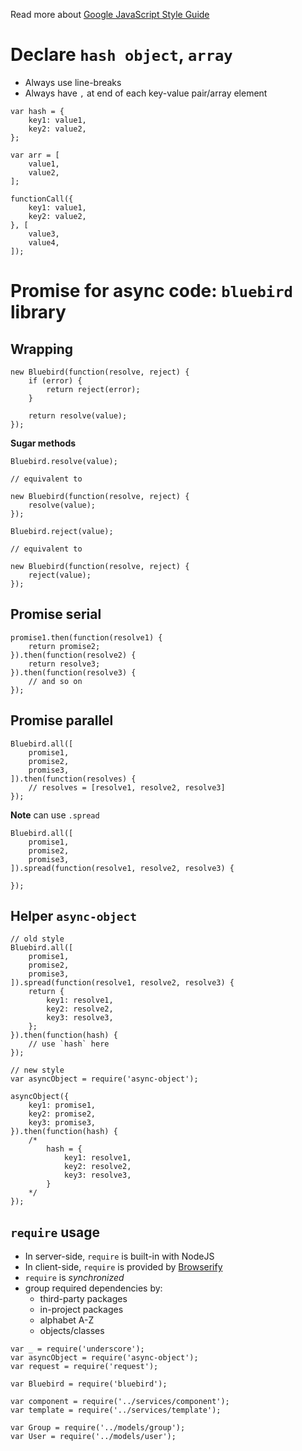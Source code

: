 Read more about [Google JavaScript Style Guide](https://google.github.io/styleguide/javascriptguide.xml)

# Declare `hash object`, `array`
 - Always use line-breaks
 - Always have `,` at end of each key-value pair/array element
```
var hash = {
	key1: value1,
	key2: value2,
};

var arr = [
	value1,
	value2,
];

functionCall({
	key1: value1,
	key2: value2,
}, [
	value3,
	value4,
]);
```

# Promise for async code: `bluebird` library

## Wrapping
```
new Bluebird(function(resolve, reject) {
	if (error) {
		return reject(error);
	}

	return resolve(value);
});
```

**Sugar methods**
```
Bluebird.resolve(value);

// equivalent to

new Bluebird(function(resolve, reject) {
	resolve(value);
});
```
```
Bluebird.reject(value);

// equivalent to

new Bluebird(function(resolve, reject) {
	reject(value);
});
```
## Promise serial
```
promise1.then(function(resolve1) {
	return promise2;
}).then(function(resolve2) {
	return resolve3;
}).then(function(resolve3) {
	// and so on
});
```
## Promise parallel
```
Bluebird.all([
	promise1,
	promise2,
	promise3,
]).then(function(resolves) {
	// resolves = [resolve1, resolve2, resolve3]
});
```
**Note** can use `.spread` 
```
Bluebird.all([
	promise1,
	promise2,
	promise3,
]).spread(function(resolve1, resolve2, resolve3) {

});
```
## Helper `async-object`

```
// old style
Bluebird.all([
	promise1,
	promise2,
	promise3,
]).spread(function(resolve1, resolve2, resolve3) {
	return {
		key1: resolve1,
		key2: resolve2,
		key3: resolve3,
	};
}).then(function(hash) {
	// use `hash` here
});

// new style
var asyncObject = require('async-object');

asyncObject({
	key1: promise1,
	key2: promise2,
	key3: promise3,
}).then(function(hash) {
	/*
		hash = {
			key1: resolve1,
			key2: resolve2,
			key3: resolve3,
		}
	*/
});
```

## `require` usage
 - In server-side, `require` is built-in with NodeJS
 - In client-side, `require` is provided by [Browserify](http://browserify.org/)
 - `require` is *synchronized*
 - group required dependencies by:
	+ third-party packages
	+ in-project packages
	+ alphabet A-Z
	+ objects/classes

```
var _ = require('underscore');
var asyncObject = require('async-object');
var request = require('request');

var Bluebird = require('bluebird');

var component = require('../services/component');
var template = require('../services/template');

var Group = require('../models/group');
var User = require('../models/user');
```
